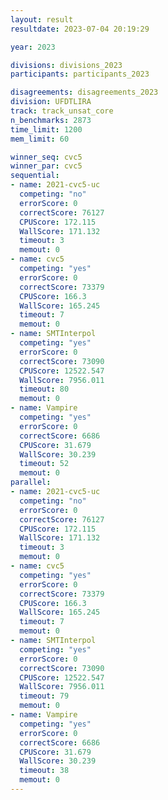 ```yaml
---
layout: result
resultdate: 2023-07-04 20:19:29

year: 2023

divisions: divisions_2023
participants: participants_2023

disagreements: disagreements_2023
division: UFDTLIRA
track: track_unsat_core
n_benchmarks: 2873
time_limit: 1200
mem_limit: 60

winner_seq: cvc5
winner_par: cvc5
sequential:
- name: 2021-cvc5-uc
  competing: "no"
  errorScore: 0
  correctScore: 76127
  CPUScore: 172.115
  WallScore: 171.132
  timeout: 3
  memout: 0
- name: cvc5
  competing: "yes"
  errorScore: 0
  correctScore: 73379
  CPUScore: 166.3
  WallScore: 165.245
  timeout: 7
  memout: 0
- name: SMTInterpol
  competing: "yes"
  errorScore: 0
  correctScore: 73090
  CPUScore: 12522.547
  WallScore: 7956.011
  timeout: 80
  memout: 0
- name: Vampire
  competing: "yes"
  errorScore: 0
  correctScore: 6686
  CPUScore: 31.679
  WallScore: 30.239
  timeout: 52
  memout: 0
parallel:
- name: 2021-cvc5-uc
  competing: "no"
  errorScore: 0
  correctScore: 76127
  CPUScore: 172.115
  WallScore: 171.132
  timeout: 3
  memout: 0
- name: cvc5
  competing: "yes"
  errorScore: 0
  correctScore: 73379
  CPUScore: 166.3
  WallScore: 165.245
  timeout: 7
  memout: 0
- name: SMTInterpol
  competing: "yes"
  errorScore: 0
  correctScore: 73090
  CPUScore: 12522.547
  WallScore: 7956.011
  timeout: 79
  memout: 0
- name: Vampire
  competing: "yes"
  errorScore: 0
  correctScore: 6686
  CPUScore: 31.679
  WallScore: 30.239
  timeout: 38
  memout: 0
---
```

